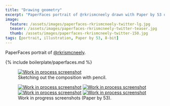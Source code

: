 ```yaml
---
title: "Drawing geometry"
excerpt: "PaperFaces portrait of @rkrismcneely drawn with Paper by 53 on an iPad."
image: 
  feature: /assets/images/paperfaces-rkrismcneely-twitter-lg.jpg
  teaser: /assets/images/paperfaces-rkrismcneely-twitter-teaser.jpg
  thumb: /assets/images/paperfaces-rkrismcneely-twitter-150.jpg
tags: [portrait, illustration, Paper by 53, 8-bit]
---
```


PaperFaces portrait of <a href="http://twitter.com/rkrismcneely">@rkrismcneely</a>.

{% include boilerplate/paperfaces.md %}

<figure>
	<a href="{{ site.url }}/assets/images/paperfaces-rkrismcneely-process-1-lg.jpg"><img src="{{ site.url }}/assets/images/paperfaces-rkrismcneely-process-1-750.jpg" alt="Work in process screenshot"></a>
	<figcaption>Sketching out the composition with pencil.</figcaption>
</figure>

<figure class="half">
	<a href="{{ site.url }}/assets/images/paperfaces-rkrismcneely-process-2-lg.jpg"><img src="{{ site.url }}/assets/images/paperfaces-rkrismcneely-process-2-600.jpg" alt="Work in process screenshot"></a>
	<a href="{{ site.url }}/assets/images/paperfaces-rkrismcneely-process-3-lg.jpg"><img src="{{ site.url }}/assets/images/paperfaces-rkrismcneely-process-3-600.jpg" alt="Work in process screenshot"></a>
	<a href="{{ site.url }}/assets/images/paperfaces-rkrismcneely-process-4-lg.jpg"><img src="{{ site.url }}/assets/images/paperfaces-rkrismcneely-process-4-600.jpg" alt="Work in process screenshot"></a>
	<a href="{{ site.url }}/assets/images/paperfaces-rkrismcneely-process-5-lg.jpg"><img src="{{ site.url }}/assets/images/paperfaces-rkrismcneely-process-5-600.jpg" alt="Work in process screenshot"></a>
	<figcaption>Work in progress screenshots (Paper by 53).</figcaption>
</figure>
